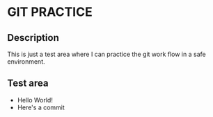 # GIT PRACTICE
## Description
This is just a test area where I can practice the git work flow in a safe environment.

## Test area
- Hello World!
- Here's a commit

